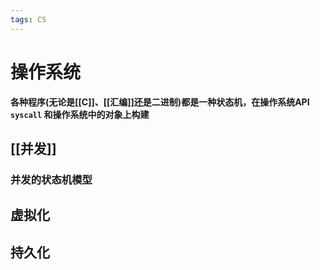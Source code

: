```yaml
---
tags: CS
---
```


# 操作系统

**各种程序(无论是[[C]]、[[汇编]]还是二进制)都是一种状态机，在操作系统API `syscall` 和操作系统中的对象上构建**

## [[并发]]

### 并发的状态机模型

## 虚拟化

## 持久化
